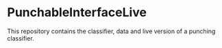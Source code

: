 # PunchableInterfaceLive
This repository contains the classifier, data and live version of a punching classifier.
